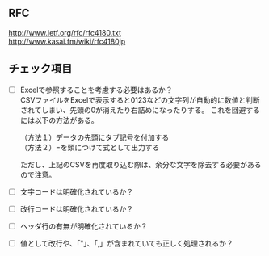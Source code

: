 ## RFC

http://www.ietf.org/rfc/rfc4180.txt  
http://www.kasai.fm/wiki/rfc4180jp

## チェック項目

- [ ] Excelで参照することを考慮する必要はあるか？  
  CSVファイルをExcelで表示すると0123などの文字列が自動的に数値と判断されてしまい、先頭の0が消えたり右詰めになったりする。
  これを回避するには以下の方法がある。

  （方法１）データの先頭にタブ記号を付加する  
  （方法２）=を頭につけて式として出力する

  ただし、上記のCSVを再度取り込む際は、余分な文字を除去する必要があるので注意。

- [ ] 文字コードは明確化されているか？

- [ ] 改行コードは明確化されているか？

- [ ] ヘッダ行の有無が明確化されているか？

- [ ] 値として改行や、「"」、「,」が含まれていても正しく処理されるか？
